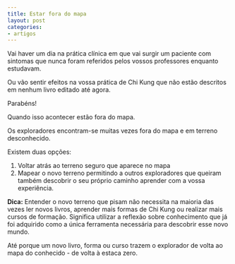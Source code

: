 ```yaml
---
title: Estar fora do mapa
layout: post
categories:
- artigos
---
```

Vai haver um dia na prática clínica em que vai surgir um paciente com sintomas que nunca foram referidos pelos vossos professores enquanto estudavam.

Ou vão sentir efeitos na vossa prática de Chi Kung que não estão descritos em nenhum livro editado até agora. 

Parabéns!

Quando isso acontecer estão fora do mapa.

Os exploradores encontram-se muitas vezes fora do mapa e em terreno desconhecido. 

Existem duas opções:

1. Voltar atrás ao terreno seguro que aparece no mapa
2. Mapear o novo terreno permitindo a outros exploradores que queiram também descobrir o seu próprio caminho aprender com a vossa experiência. 

**Dica:** Entender o novo terreno que pisam não necessita na maioria das vezes ler novos livros, aprender mais formas de Chi Kung ou realizar mais cursos de formação. Significa utilizar a reflexão sobre conhecimento que já foi adquirido como a única ferramenta necessária para descobrir esse novo mundo. 

Até porque um novo livro, forma ou curso trazem o explorador de volta ao mapa do conhecido - de volta à estaca zero. 
